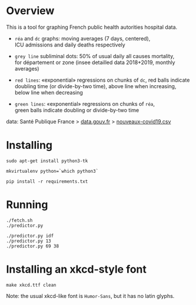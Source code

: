 Overview
========

This is a tool for graphing French public health autorities hospital data.

- `réa` and `dc` graphs: moving averages (7 days, centered), \
   ICU admissions and daily deaths respectively

- `grey line` subliminal dots: 50% of usual daily all causes mortality, \
   for département or zone (insee detailled data 2018+2019, monthly averages)

- `red lines`: «exponential» regressions on chunks of `dc`,
   red balls indicate doubling time (or divide-by-two time),
   above line when increasing, below line when decreasing

- `green lines`: «exponential» regressions on chunks of `réa`, \
   green balls indicate doubling or divide-by-two time

data: Santé Publique France >
[data.gouv.fr][data.gouv.hospi] >
[nouveaux-covid19.csv][data]


[data]: https://www.data.gouv.fr/fr/datasets/r/6fadff46-9efd-4c53-942a-54aca783c30c
[data.gouv.hospi]: https://www.data.gouv.fr/fr/datasets/donnees-hospitalieres-relatives-a-lepidemie-de-covid-19/


Installing
==========

```
sudo apt-get install python3-tk

mkvirtualenv python=`which python3`

pip install -r requirements.txt
```


Running
=======

```
./fetch.sh
./predictor.py
```

```
./predictor.py idf
./predictor.py 13
./predictor.py 69 38
```


Installing an xkcd-style font
=============================

```
make xkcd.ttf clean
```

Note: the usual xkcd-like font is `Humor-Sans`, but it has no latin glyphs.
